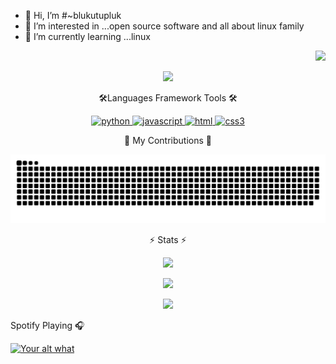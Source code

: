 - 👋 Hi, I’m #~blukutupluk
- 👀 I’m interested in ...open source software and all about linux family
- 🌱 I’m currently learning ...linux 


<!---
blukutupluk/blukutupluk is a ✨ special ✨ repository because its `README.md` (this file) appears on your GitHub profile.
You can click the Preview link to take a look at your changes.
--->

<p align="right">
  <img src="https://komarev.com/ghpvc/?username=blukutupluk&label=Profile%20views&color=0e75b6&style=flat"/>
</p>

<p align="center">
  <img src="https://readme-typing-svg.demolab.com/?theme=transparent&lines=Welcome,+Hi+There+👋,+I'm+blukutupluk+ID;"/>
</p>

<p align="center">🛠️Languages Framework Tools 🛠️</p>
<p align="center">
  <a href="https://img.shields.io/badge/Python-FFD43B?" target="_blank" rel="noreferrer">
    <img src="https://img.shields.io/badge/Python-FFD43B?style=for-the-badge&logo=python&logoColor=blue" alt="python" width="50" height="30"/>
  </a>
  <a href="https://img.shields.io/badge/JavaScript-323330?" target="_blank" rel="noreferrer">
    <img src="https://img.shields.io/badge/JavaScript-323330?style=for-the-badge&logo=javascript&logoColor=F7DF1E" alt="javascript" width="50" height="30"/>
  </a>
  <a href="https://img.shields.io/badge/HTML5-E34F26?" target="_blank" rel="noreferrer">
    <img src="https://img.shields.io/badge/HTML5-E34F26?style=for-the-badge&logo=html5&logoColor=white" alt="html" width="50" height="30"/>
  </a>
  <a href="https://img.shields.io/badge/CSS3-1572B6?" target="_blank" rel="noreferrer"> <img src="https://img.shields.io/badge/CSS3-1572B6?style=for-the-badge&logo=css3&logoColor=with" alt="css3" width="50" height="30"/>
  </a>
</p>

<p align="center"
  >🐍 My Contributions 🐍
</p>
<p align="left">
  <img src="https://raw.githubusercontent.com/salesp07/salesp07/output/github-contribution-grid-snake.svg" />
</p>

<p align="center"
  >⚡ Stats ⚡
</p>

 <p align="center">
    <img src="https://github-readme-stats.vercel.app/api?username=blukutupluk&currStreakNum=2FD3EB&fire=pink&sideLabels=F00&show_icons=true&theme=github_dark" width="300"/>
 </p>

 <p align="center">
    <img src="http://github-profile-summary-cards.vercel.app/api/cards/profile-details?username=blukutupluk &theme=github_dark" width="300"/>
 </p>

<p align="center">
    <img src="http://github-profile-summary-cards.vercel.app/api/cards/stats?username=blukutupluk&theme=github_dark" width="300"/>
 </p>




Spotify Playing 🎧
<!-- [![Spotify](https://spotify-now-playing-dusky.vercel.app/api/spotify-playing)](https://open.spotify.com/user/c4gfqvi32p14b0v8svpmrpui2) -->

[<img src="https://readme-spotify-status.vikumkbv.vercel.app/api/run-spotify-status" alt="Your alt what" width="400" />](https://open.spotify.com/user/c4gfqvi32p14b0v8svpmrpui2)
